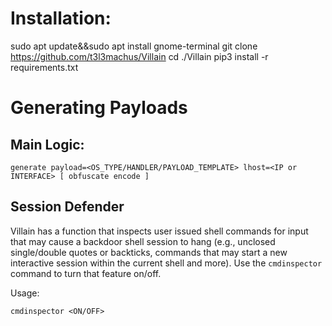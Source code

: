 # Installation:
sudo apt update&&sudo apt install gnome-terminal
git clone https://github.com/t3l3machus/Villain
cd ./Villain
pip3 install -r requirements.txt

# Generating Payloads

## Main Logic: 

```
generate payload=<OS_TYPE/HANDLER/PAYLOAD_TEMPLATE> lhost=<IP or INTERFACE> [ obfuscate encode ]
```

## Session Defender
Villain has a function that inspects user issued shell commands for input that may cause a backdoor shell session to hang (e.g., unclosed single/double quotes or backticks, commands that may start a new interactive session within the current shell and more). Use the `cmdinspector` command to turn that feature on/off.  

Usage: 
```
cmdinspector <ON/OFF>
```